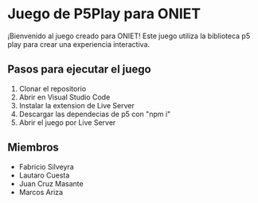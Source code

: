 # Juego de P5Play para ONIET

¡Bienvenido al juego creado para ONIET! Este juego utiliza la biblioteca p5 play para crear una experiencia interactiva.

## Pasos para ejecutar el juego

1. Clonar el repositorio
2. Abrir en Visual Studio Code
3. Instalar la extension de Live Server
4. Descargar las dependecias de p5 con "npm i"
5. Abrir el juego por Live Server

## Miembros

* Fabricio Silveyra
* Lautaro Cuesta
* Juan Cruz Masante
* Marcos Ariza
